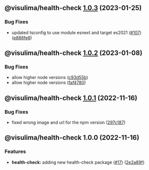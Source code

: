 ## @visulima/health-check [1.0.3](https://github.com/visulima/visulima/compare/@visulima/health-check@1.0.2...@visulima/health-check@1.0.3) (2023-01-25)


### Bug Fixes

* updated tsconfig to use module esnext and target es2021 ([#107](https://github.com/visulima/visulima/issues/107)) ([e888fe8](https://github.com/visulima/visulima/commit/e888fe8d15c99453a3c04f2cf9d2f6c69c158648))

## @visulima/health-check [1.0.2](https://github.com/visulima/visulima/compare/@visulima/health-check@1.0.1...@visulima/health-check@1.0.2) (2023-01-08)


### Bug Fixes

* allow higher node versions ([c93d55b](https://github.com/visulima/visulima/commit/c93d55b80135282235e933da52d9c88ade3073a8))
* allow higher node versions ([faf4780](https://github.com/visulima/visulima/commit/faf478069f3508249db22ed2171ddee4fa380122))

## @visulima/health-check [1.0.1](https://github.com/visulima/visulima/compare/@visulima/health-check@1.0.0...@visulima/health-check@1.0.1) (2022-11-16)


### Bug Fixes

* fixed wrong image and url for the npm version ([297c187](https://github.com/visulima/visulima/commit/297c187d07ca7fb82d25fd46defe4f320c514de9))

## @visulima/health-check 1.0.0 (2022-11-16)


### Features

* **health-check:** adding new health-check package ([#17](https://github.com/visulima/visulima/issues/17)) ([2e2a89f](https://github.com/visulima/visulima/commit/2e2a89fe85214237c9f55bf00d76b69de691ee3e))
